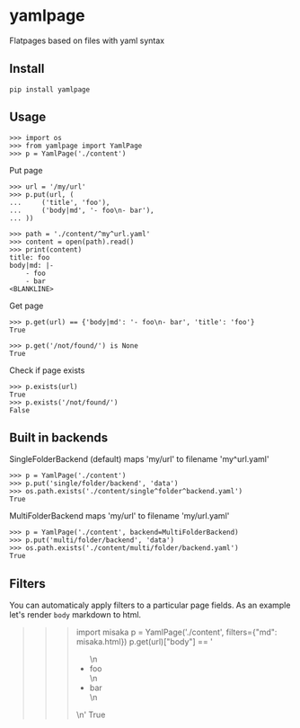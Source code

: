 yamlpage
========
Flatpages based on files with yaml syntax

Install
-------
    pip install yamlpage

Usage
-----
    >>> import os
    >>> from yamlpage import YamlPage
    >>> p = YamlPage('./content')


Put page

    >>> url = '/my/url'
    >>> p.put(url, (
    ...     ('title', 'foo'),
    ...     ('body|md', '- foo\n- bar'),
    ... ))

    >>> path = './content/^my^url.yaml'
    >>> content = open(path).read()
    >>> print(content)
    title: foo
    body|md: |-
        - foo
        - bar
    <BLANKLINE>


Get page

    >>> p.get(url) == {'body|md': '- foo\n- bar', 'title': 'foo'}
    True

    >>> p.get('/not/found/') is None
    True

Check if page exists

    >>> p.exists(url)
    True
    >>> p.exists('/not/found/')
    False


Built in backends
-----------------
SingleFolderBackend (default) maps 'my/url' to filename 'my^url.yaml'

    >>> p = YamlPage('./content')
    >>> p.put('single/folder/backend', 'data')
    >>> os.path.exists('./content/single^folder^backend.yaml')
    True

MultiFolderBackend maps 'my/url' to filename 'my/url.yaml'

    >>> p = YamlPage('./content', backend=MultiFolderBackend)
    >>> p.put('multi/folder/backend', 'data')
    >>> os.path.exists('./content/multi/folder/backend.yaml')
    True


Filters
-------
You can automaticaly apply filters to a particular page fields.
As an example let's render `body` markdown to html.

>>> import misaka
>>> p = YamlPage('./content', filters={"md": misaka.html})
>>> p.get(url)["body"] == '<ul>\n<li>foo</li>\n<li>bar</li>\n</ul>\n'
True